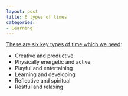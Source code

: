 ```yaml
---
layout: post
title: 6 types of times
categories:
- Learning
---
```



[These are six key types of time which we need](http://www.pickthebrain.com/blog/6-types-of-time-which-are-you-missing/):

- Creative and productive
- Physically energetic and active
- Playful and entertaining
- Learning and developing
- Reflective and spiritual
- Restful and relaxing
